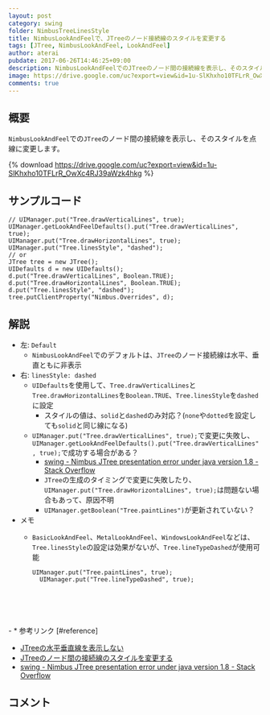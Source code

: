 ```yaml
---
layout: post
category: swing
folder: NimbusTreeLinesStyle
title: NimbusLookAndFeelで、JTreeのノード接続線のスタイルを変更する
tags: [JTree, NimbusLookAndFeel, LookAndFeel]
author: aterai
pubdate: 2017-06-26T14:46:25+09:00
description: NimbusLookAndFeelでのJTreeのノード間の接続線を表示し、そのスタイルを点線に変更します。
image: https://drive.google.com/uc?export=view&id=1u-SlKhxho10TFLrR_OwXc4RJ39aWzk4hkg
comments: true
---
```

## 概要
`NimbusLookAndFeel`での`JTree`のノード間の接続線を表示し、そのスタイルを点線に変更します。

{% download https://drive.google.com/uc?export=view&id=1u-SlKhxho10TFLrR_OwXc4RJ39aWzk4hkg %}

## サンプルコード
<pre class="prettyprint"><code>// UIManager.put("Tree.drawVerticalLines", true);
UIManager.getLookAndFeelDefaults().put("Tree.drawVerticalLines", true);
UIManager.put("Tree.drawHorizontalLines", true);
UIManager.put("Tree.linesStyle", "dashed");
// or
JTree tree = new JTree();
UIDefaults d = new UIDefaults();
d.put("Tree.drawVerticalLines", Boolean.TRUE);
d.put("Tree.drawHorizontalLines", Boolean.TRUE);
d.put("Tree.linesStyle", "dashed");
tree.putClientProperty("Nimbus.Overrides", d);
</code></pre>

## 解説
- 左: `Default`
    - `NimbusLookAndFeel`でのデフォルトは、`JTree`のノード接続線は水平、垂直ともに非表示
- 右: `linesStyle: dashed`
    - `UIDefaults`を使用して、`Tree.drawVerticalLines`と`Tree.drawHorizontalLines`を`Boolean.TRUE`、`Tree.linesStyle`を`dashed`に設定
        - スタイルの値は、`solid`と`dashed`のみ対応？(`none`や`dotted`を設定しても`solid`と同じ線になる)
    - `UIManager.put("Tree.drawVerticalLines", true);`で変更に失敗し、`UIManager.getLookAndFeelDefaults().put("Tree.drawVerticalLines", true);`で成功する場合がある？
        - [swing - Nimbus JTree presentation error under java version 1.8 - Stack Overflow](https://stackoverflow.com/questions/44655203/nimbus-jtree-presentation-error-under-java-version-1-8)
        - `JTree`の生成のタイミングで変更に失敗したり、`UIManager.put("Tree.drawHorizontalLines", true);`は問題ない場合もあって、原因不明
        - `UIManager.getBoolean("Tree.paintLines")`が更新されていない？
- メモ
    - `BasicLookAndFeel`、`MetalLookAndFeel`、`WindowsLookAndFeel`などは、`Tree.linesStyle`の設定は効果がないが、`Tree.lineTypeDashed`が使用可能
        
        <pre class="prettyprint"><code>UIManager.put("Tree.paintLines", true);
        UIManager.put("Tree.lineTypeDashed", true);
</code></pre>
    - * 参考リンク [#reference]
- [JTreeの水平垂直線を表示しない](http://ateraimemo.com/Swing/TreePaintLines.html)
- [JTreeのノード間の接続線のスタイルを変更する](http://ateraimemo.com/Swing/TreeLineStyle.html)
- [swing - Nimbus JTree presentation error under java version 1.8 - Stack Overflow](https://stackoverflow.com/questions/44655203/nimbus-jtree-presentation-error-under-java-version-1-8)

<!-- dummy comment line for breaking list -->

## コメント
